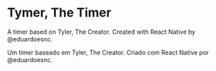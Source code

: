 # Tymer, The Timer
A timer based on Tyler, The Creator.
Created with React Native by @eduardoesnc.

Um timer baseado em Tyler, The Creator.
Criado com React Native por @eduardoesnc.
